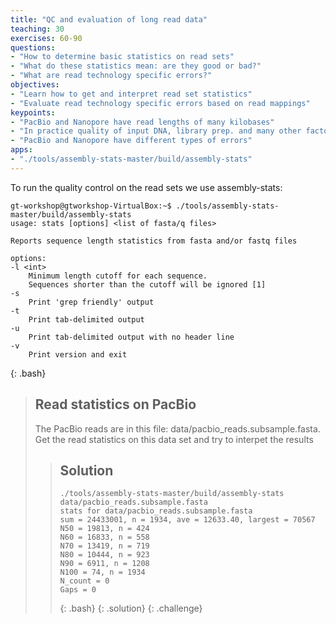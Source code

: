 ```yaml
---
title: "QC and evaluation of long read data"
teaching: 30
exercises: 60-90
questions:
- "How to determine basic statistics on read sets"
- "What do these statistics mean: are they good or bad?"
- "What are read technology specific errors?"  
objectives:
- "Learn how to get and interpret read set statistics"
- "Evaluate read technology specific errors based on read mappings"
keypoints:
- "PacBio and Nanopore have read lengths of many kilobases"
- "In practice quality of input DNA, library prep. and many other factors will determine read length distribution"
- "PacBio and Nanopore have different types of errors"
apps:
- "./tools/assembly-stats-master/build/assembly-stats" 
---
```


To run the quality control on the read sets we use assembly-stats:
~~~
gt-workshop@gtworkshop-VirtualBox:~$ ./tools/assembly-stats-master/build/assembly-stats 
usage: stats [options] <list of fasta/q files>

Reports sequence length statistics from fasta and/or fastq files

options:
-l <int>
	Minimum length cutoff for each sequence.
	Sequences shorter than the cutoff will be ignored [1]
-s
	Print 'grep friendly' output
-t
	Print tab-delimited output
-u
	Print tab-delimited output with no header line
-v
	Print version and exit
~~~
{: .bash}

> ## Read statistics on PacBio
> The PacBio reads are in this file: data/pacbio_reads.subsample.fasta.
> Get the read statistics on this data set and try to interpet the results
> > ## Solution
> > ~~~
> > ./tools/assembly-stats-master/build/assembly-stats data/pacbio_reads.subsample.fasta 
> > stats for data/pacbio_reads.subsample.fasta
> > sum = 24433001, n = 1934, ave = 12633.40, largest = 70567
> > N50 = 19813, n = 424
> > N60 = 16833, n = 558
> > N70 = 13419, n = 719
> > N80 = 10444, n = 923
> > N90 = 6911, n = 1208
> > N100 = 74, n = 1934
> > N_count = 0
> > Gaps = 0
> > ~~~
> > {: .bash}
> {: .solution}
{: .challenge}

